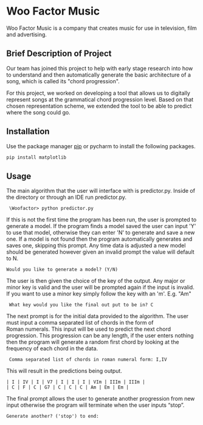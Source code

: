 # Woo Factor Music 

Woo Factor Music is a company that creates music for use in television, film and advertising.

## Brief Description of Project 
 Our team has joined this project to help with early stage research into how to understand and then automatically generate the basic architecture of a song, which is called its "chord progression".

For this project, we worked on developing a tool that allows us to digitally represent songs at the grammatical chord progression level. Based on that chosen representation scheme, we extended the tool to be able to predict where the song could go.
## Installation
Use the package manager [pip](https://pip.pypa.io/en/stable/) or pycharm to install the following packages.

```bash
pip install matplotlib
```

## Usage

The main algorithm that the user will interface with is predictor.py. Inside of the directory or through an IDE run predictor.py. 
```
 \Woofactor> python predictor.py
 ```
If this is not the first time the program has been run, the user is prompted to generate a model. If the program finds a model saved the user can input 'Y' to use that model, otherwise they can enter 'N' to generate and save a new one. If a model is not found then the program automatically generates and saves one, skipping this prompt. Any time data is adjusted a new model should be generated however given an invalid prompt the value will default to N.
```
Would you like to generate a model? (Y/N)
```
The user is then given the choice of the key of the output. Any major or minor key is valid and the user will be prompted again if the input is invalid. If you want to use a minor key simply follow the key with an 'm'. E.g. "Am"
```
 What key would you like the final out put to be in? C
```
The next prompt is for the initial data provided to the algorithm. The user must input a comma separated list of chords in the form of Roman numerals. This input will be used to predict the next chord progression. This progression can be any length, if the user enters nothing then the program will generate a random first chord by looking at the frequency of each chord in the data.
```
 Comma separated list of chords in roman numeral form: I,IV
 ```
 This will result in the predictions being output.
 ```
| I | IV | I | V7 | I | I | I | VIm | IIIm | IIIm | 
| C | F | C | G7 | C | C | C | Am | Em | Em | 
 ```
 The final prompt allows the user to generate another progression from new input otherwise the program will terminate when the user inputs “stop”.
 ```
 Generate another? ('stop') to end:
 ```
